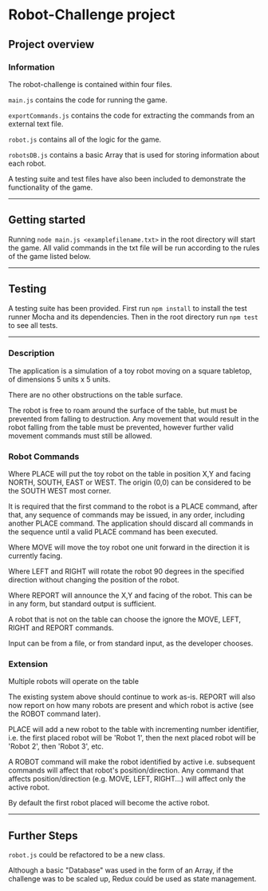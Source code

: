 # Robot-Challenge project

## Project overview

### Information

The robot-challenge is contained within four files.

`main.js` contains the code for running the game.

`exportCommands.js` contains the code for extracting the commands from an external text file.

`robot.js` contains all of the logic for the game.

`robotsDB.js` contains a basic Array that is used for storing information about each robot.

A testing suite and test files have also been included to demonstrate the functionality of the game.

---

## Getting started

Running `node main.js <examplefilename.txt>` in the root directory will start the game. All valid commands in the txt file will be run according to the rules of the game listed below.

---

## Testing

A testing suite has been provided. First run `npm install` to install the test runner Mocha and its dependencies.
Then in the root directory run `npm test` to see all tests.

---

### Description

The application is a simulation of a toy robot moving on a square tabletop, of dimensions 5 units x 5 units.

There are no other obstructions on the table surface.

The robot is free to roam around the surface of the table, but must be prevented from falling to destruction. Any movement that would result in the robot falling from the table must be prevented, however further valid movement commands must still be allowed.

### Robot Commands

Where PLACE will put the toy robot on the table in position X,Y and facing NORTH, SOUTH, EAST or WEST. The origin (0,0) can be considered to be the SOUTH WEST most corner.

It is required that the first command to the robot is a PLACE command, after that, any sequence of commands may be issued, in any order, including another PLACE command. The application should discard all commands in the sequence until a valid PLACE command has been executed.

Where MOVE will move the toy robot one unit forward in the direction it is currently facing.

Where LEFT and RIGHT will rotate the robot 90 degrees in the specified direction without changing the position of the robot.

Where REPORT will announce the X,Y and facing of the robot. This can be in any form, but standard output is sufficient.

A robot that is not on the table can choose the ignore the MOVE, LEFT, RIGHT and REPORT commands.

Input can be from a file, or from standard input, as the developer chooses.

### Extension

Multiple robots will operate on the table

The existing system above should continue to work as-is. REPORT will also now report on how many robots are present and which robot is active (see the ROBOT command later).

PLACE will add a new robot to the table with incrementing number identifier, i.e. the first placed robot will be 'Robot 1', then the next placed robot will be 'Robot 2', then 'Robot 3', etc.

A ROBOT <number> command will make the robot identified by active i.e. subsequent commands will affect that robot's position/direction. Any command that affects position/direction (e.g. MOVE, LEFT, RIGHT...) will affect only the active robot.

By default the first robot placed will become the active robot.

---

## Further Steps

`robot.js` could be refactored to be a new class.

Although a basic "Database" was used in the form of an Array, if the challenge was to be scaled up, Redux could be used as state management.
